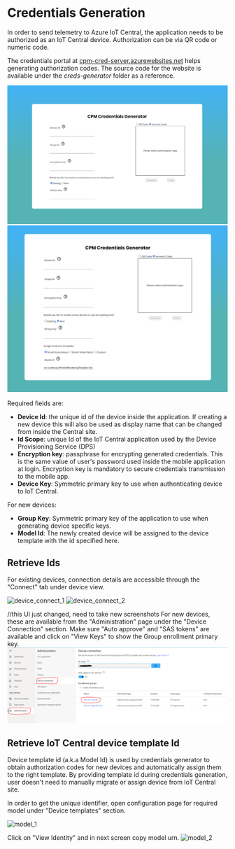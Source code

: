 # Credentials Generation

In order to send telemetry to Azure IoT Central, the application needs to be authorized as an IoT Central device.
Authorization can be via QR code or numeric code.

The credentials portal at [cpm-cred-server.azurewebsites.net](https://cpm-cred-server.azurewebsites.net) helps generating authorization codes.
The source code for the website is available under the _creds-generator_ folder as a reference.

![creds_generator](../assets/creds_generator_1.png)
![creds_generator](../assets/creds_generator_2.png)

Required fields are:
- __Device Id__: the unique id of the device inside the application. If creating a new device this will also be used as display name that can be changed from inside the Central site.
- __Id Scope__: unique Id of the IoT Central application used by the Device Provisioning Service (DPS)
- __Encryption key__: passphrase for encrypting generated credentials. This is the same value of user's password used inside the mobile application at login. Encryption key is mandatory to secure credentials transmission to the mobile app.
- __Device Key__: Symmetric primary key to use when authenticating device to IoT Central.

For new devices:
- __Group Key__: Symmetric primary key of the application to use when generating device specific keys.
- __Model Id__: The newly created device will be assigned to the device template with the id specified here.



## Retrieve Ids
For existing devices, connection details are accessible through the "Connect" tab under device view.

![device_connect_1](../assets/device_connect_1.png)
![device_connect_2](../assets/device_connect_2.png)

//this UI just changed, need to take new screenshots
For new devices, these are available from the "Administration" page under the "Device Connection" section. Make sure "Auto approve" and "SAS tokens" are available and click on "View Keys" to show the Group enrollment primary key.
![device_connect_3](../assets/device_connect_3.png)



## Retrieve IoT Central device template Id

Device template id (a.k.a Model Id) is used by credentials generator to obtain authorization codes for new devices and automatically assign them to the right template.
By providing template id during credentials generation, user doesn't need to manually migrate or assign device from IoT Central site.

In order to get the unique identifier, open configuration page for required model under "Device templates" section.

![model_1](../assets/modelid_1.png)

Click on "View Identity" and in next screen copy model urn.
![model_2](../assets/modelid_2.png)
